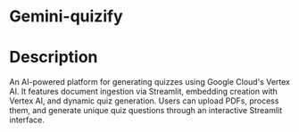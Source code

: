 # Gemini-quizify

# Description

An AI-powered platform for generating quizzes using Google Cloud's Vertex AI. It features document ingestion via Streamlit, embedding creation with Vertex AI, and dynamic quiz generation. Users can upload PDFs, process them, and generate unique quiz questions through an interactive Streamlit interface.